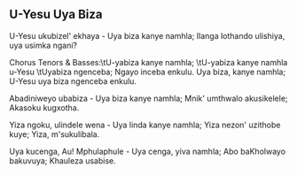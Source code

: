 ## U-Yesu Uya Biza

U-Yesu ukubizel' ekhaya - Uya biza kanye namhla;
Ilanga lothando ulishiya, uya usimka ngani?

Chorus
Tenors & Basses:\tU-yabiza kanye namhla;
\tU-yabiza kanye namhla u-Yesu
\tUyabiza ngenceba; Ngayo inceba enkulu.
Uya biza, kanye namhla; U-Yesu uya biza ngenceba enkulu.

Abadiniweyo ubabiza - Uya biza kanye namhla;
Mnik' umthwalo akusikelele; Akasoku kugxotha.

Yiza ngoku, ulindele wena - Uya linda kanye namhla;
Yiza nezon' uzithobe kuye; Yiza, m'sukulibala.

Uya kucenga, Au! Mphulaphule - Uya cenga, yiva namhla;
Abo baKholwayo bakuvuya; Khauleza usabise.


